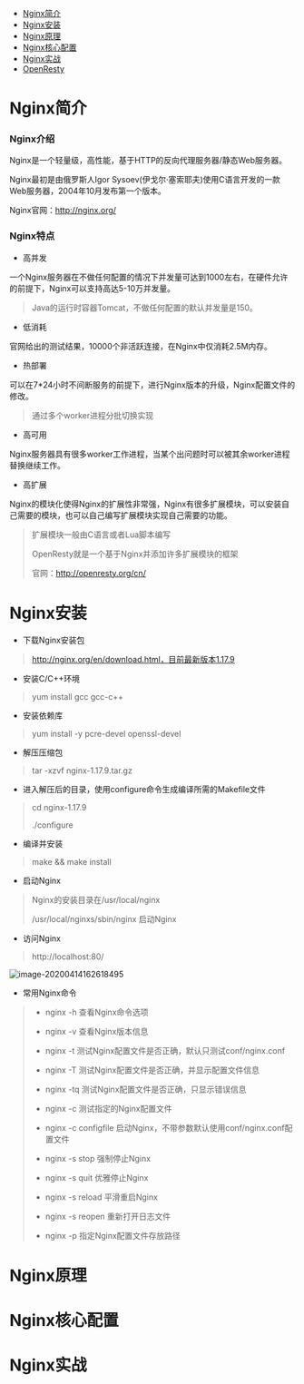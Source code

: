 - [Nginx简介](#js)
- [Nginx安装](#az)
- [Nginx原理](#yl)
- [Nginx核心配置](#pz)
- [Nginx实战](#sz)
- [OpenResty](#op)

# <a id="js">Nginx简介</a>

### Nginx介绍

Nginx是一个轻量级，高性能，基于HTTP的反向代理服务器/静态Web服务器。

Nginx最初是由俄罗斯人Igor Sysoev(伊戈尔·塞索耶夫)使用C语言开发的一款Web服务器，2004年10月发布第一个版本。

Nginx官网：http://nginx.org/

### Nginx特点

- 高并发

一个Nginx服务器在不做任何配置的情况下并发量可达到1000左右，在硬件允许的前提下，Nginx可以支持高达5-10万并发量。

>  Java的运行时容器Tomcat，不做任何配置的默认并发量是150。

- 低消耗

官网给出的测试结果，10000个非活跃连接，在Nginx中仅消耗2.5M内存。

- 热部署

可以在7*24小时不间断服务的前提下，进行Nginx版本的升级，Nginx配置文件的修改。

> 通过多个worker进程分批切换实现

- 高可用

Nginx服务器具有很多worker工作进程，当某个出问题时可以被其余worker进程替换继续工作。

- 高扩展

Nginx的模块化使得Nginx的扩展性非常强，Nginx有很多扩展模块，可以安装自己需要的模块，也可以自己编写扩展模块实现自己需要的功能。

> 扩展模块一般由C语言或者Lua脚本编写
>
> OpenResty就是一个基于Nginx并添加许多扩展模块的框架
>
> 官网：http://openresty.org/cn/

# <a id="az">Nginx安装</a>

- 下载Nginx安装包

> http://nginx.org/en/download.html，目前最新版本1.17.9

- 安装C/C++环境

> yum install gcc gcc-c++

- 安装依赖库

> yum install -y pcre-devel openssl-devel

- 解压压缩包

> tar -xzvf nginx-1.17.9.tar.gz 

- 进入解压后的目录，使用configure命令生成编译所需的Makefile文件

> cd nginx-1.17.9
>
> ./configure

- 编译并安装

> make && make install

- 启动Nginx

> Nginx的安装目录在/usr/local/nginx
>
> /usr/local/nginxs/sbin/nginx 启动Nginx

- 访问Nginx

> http://localhost:80/

![image-20200414162618495](C:\Users\lizhaoxuan\AppData\Roaming\Typora\typora-user-images\image-20200414162618495.png)

- 常用Nginx命令

> - nginx -h 查看Nginx命令选项
>
> - nginx -v 查看Nginx版本信息
>
> - nginx -t 测试Nginx配置文件是否正确，默认只测试conf/nginx.conf
>
> - nginx -T 测试Nginx配置文件是否正确，并显示配置文件信息
>
> - nginx -tq 测试Nginx配置文件是否正确，只显示错误信息
>
> - nginx -c 测试指定的Nginx配置文件
>
> - nginx -c configfile 启动Nginx，不带参数默认使用conf/nginx.conf配置文件
>
> - nginx -s stop 强制停止Nginx
>
> - nginx -s quit 优雅停止Nginx
>
> - nginx -s reload 平滑重启Nginx
>
> - nginx -s reopen 重新打开日志文件
>
> - nginx -p 指定Nginx配置文件存放路径

# <a id="yl">Nginx原理</a>













# <a id="pz">Nginx核心配置</a>









# <a id="sz">Nginx实战</a>







